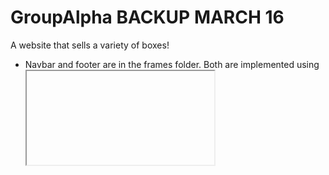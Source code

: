 # GroupAlpha BACKUP MARCH 16
A website that sells a variety of boxes!

- Navbar and footer are in the frames folder. Both are implemented using <iframe> tag. In order to change a link, go to the frames folder and edit links there. This makes it easier to manage the website (ie, not having to go to each webpage to edit links).

## TODO [due March 19]
- finish websites/links
- Product art
